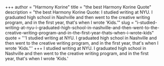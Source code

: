 +++
author = "Harmony Korine"
title = "the best Harmony Korine Quote"
description = "the best Harmony Korine Quote: I studied writing at NYU. I graduated high school in Nashville and then went to the creative writing program, and in the first year, that's when I wrote 'Kids.'"
slug = "i-studied-writing-at-nyu-i-graduated-high-school-in-nashville-and-then-went-to-the-creative-writing-program-and-in-the-first-year-thats-when-i-wrote-kids"
quote = '''I studied writing at NYU. I graduated high school in Nashville and then went to the creative writing program, and in the first year, that's when I wrote 'Kids.'''
+++
I studied writing at NYU. I graduated high school in Nashville and then went to the creative writing program, and in the first year, that's when I wrote 'Kids.'
